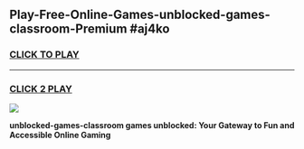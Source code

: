 
## Play-Free-Online-Games-unblocked-games-classroom-Premium #aj4ko
<h3>
<a href="https://premium.freeplayer.one?title=unblocked-games-classroom&ref=8M">CLICK TO PLAY</a></h3>
<hr>

<h3>
<a href="https://premium.freeplayer.one?title=unblocked-games-classroom&ref=8M">CLICK 2 PLAY</a>
  
</h3>

<a href="https://premium.freeplayer.one?title=unblocked-games-classroom&ref=8M"><img src="https://clearcache.store/games.png"></a>


**unblocked-games-classroom games unblocked: Your Gateway to Fun and Accessible Online Gaming**
